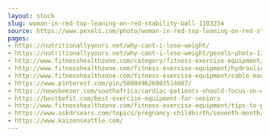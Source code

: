 ```yaml
---
layout: stock
slug: woman-in-red-top-leaning-on-red-stability-ball-1103254
source: https://www.pexels.com/photo/woman-in-red-top-leaning-on-red-stability-ball-1103254/
pages:
- https://nutritionallyyours.net/why-cant-i-lose-weight/
- https://nutritionallyyours.net/why-cant-i-lose-weight/pexels-photo-1103254/
- http://www.fitnesshealthzone.com/category/fitness-exercise-equipment/
- http://www.fitnesshealthzone.com/fitness-exercise-equipment/hydraulic-exercise-equipment-most-effective-for-circuit-training/
- http://www.fitnesshealthzone.com/fitness-exercise-equipment/cable-machines/
- https://www.pinterest.com/pin/580049626983514887/
- https://newsbeezer.com/southafrica/cardiac-patients-should-focus-on-exercise-rather-than-weight-loss/
- https://bestbefit.com/best-exercise-equipment-for-seniors
- http://www.fitnesshealthzone.com/fitness-exercise-equipment/tips-to-purchase-exercise-equipment/
- https://www.askdrsears.com/topics/pregnancy-childbirth/seventh-month/growing-concerns/kegels/6-stretching-exercises-to-prepare-for-birth
- https://www.kaizenseattle.com/
---
```

